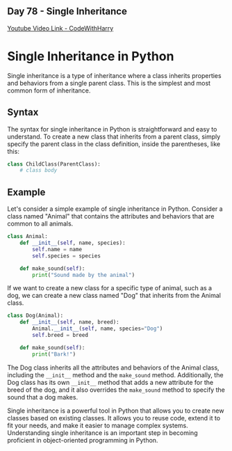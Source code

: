 ## Day 78 - Single Inheritance

[Youtube Video Link - CodeWithHarry](https://youtu.be/U53_Gw55NI8)

# Single Inheritance in Python

Single inheritance is a type of inheritance where a class inherits properties and behaviors from a single parent class. This is the simplest and most common form of inheritance.

## Syntax

The syntax for single inheritance in Python is straightforward and easy to understand. To create a new class that inherits from a parent class, simply specify the parent class in the class definition, inside the parentheses, like this:

```python
class ChildClass(ParentClass):
    # class body

```

## Example

Let's consider a simple example of single inheritance in Python. Consider a class named "Animal" that contains the attributes and behaviors that are common to all animals.

```python
class Animal:
    def __init__(self, name, species):
        self.name = name
        self.species = species

    def make_sound(self):
        print("Sound made by the animal")
```

If we want to create a new class for a specific type of animal, such as a dog, we can create a new class named "Dog" that inherits from the Animal class.

```python
class Dog(Animal):
    def __init__(self, name, breed):
        Animal.__init__(self, name, species="Dog")
        self.breed = breed

    def make_sound(self):
        print("Bark!")
```

The Dog class inherits all the attributes and behaviors of the Animal class, including the `__init__` method and the `make_sound` method. Additionally, the Dog class has its own `__init__` method that adds a new attribute for the breed of the dog, and it also overrides the `make_sound` method to specify the sound that a dog makes.

Single inheritance is a powerful tool in Python that allows you to create new classes based on existing classes. It allows you to reuse code, extend it to fit your needs, and make it easier to manage complex systems. Understanding single inheritance is an important step in becoming proficient in object-oriented programming in Python.
